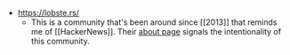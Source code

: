 - https://lobste.rs/
	- This is a community that's been around since [[2013]] that reminds me of [[HackerNews]]. Their [about page](https://lobste.rs/about) signals the intentionality of this community.